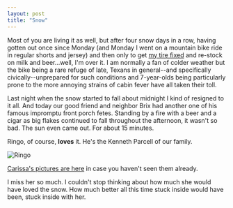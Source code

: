 ```yaml
---
layout: post
title: "Snow"
---
```


Most of you are living it as well, but after four snow days in a row, having gotten out once since Monday (and Monday I went on a mountain bike ride in regular shorts and jersey) and then only to get [my tire fixed](http://twitpic.com/3w60vp) and re-stock on milk and beer...well, I'm over it. I am normally a fan of colder weather but the bike being a rare refuge of late, Texans in general--and specifically civically--unprepared for such conditions and 7-year-olds being particularly prone to the more annoying strains of cabin fever have all taken their toll.

Last night when the snow started to fall about midnight I kind of resigned to it all. And today our good friend and neighbor Brix had another one of his famous impromptu front porch fetes. Standing by a fire with a beer and a cigar as big flakes continued to fall throughout the afternoon, it wasn't so bad. The sun even came out. For about 15 minutes.

Ringo, of course, **loves** it. He's the Kenneth Parcell of our family. 

![Ringo](http://farm6.static.flickr.com/5012/5417312822_ac8679dc22.jpg "ringo")

[Carissa's pictures are here](http://www.flickr.com/photos/carissabyers/sets/72157625852615671/) in case you haven't seen them already.

<p class="postscript">I miss her so much. I couldn't stop thinking about how much she would have loved the snow. How much better all this time stuck inside would have been, stuck inside with her.</p>